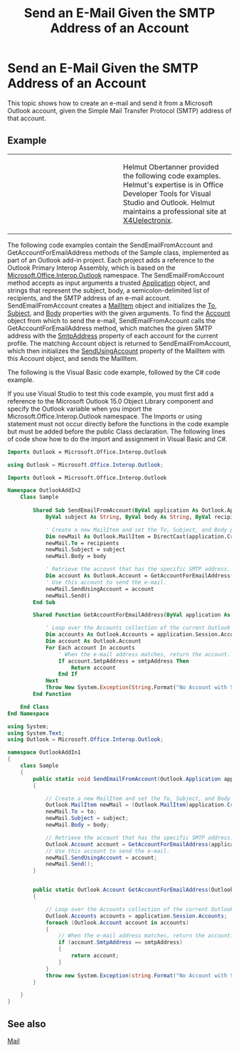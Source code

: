 ﻿---
title: 'Send an E-Mail Given the SMTP Address of an Account'
TOCTitle: 'Send an E-Mail Given the SMTP Address of an Account'
ms:assetid: 4ff4aaac-54ba-45c7-8b2e-aeba35af1e56
ms:mtpsurl: https://msdn.microsoft.com/en-us/library/Ff462095(v=office.15)
ms:contentKeyID: 55119865
ms.date: 07/24/2014
mtps_version: v=office.15
dev_langs:
- vb
- csharp
---

# Send an E-Mail Given the SMTP Address of an Account

This topic shows how to create an e-mail and send it from a Microsoft Outlook account, given the Simple Mail Transfer Protocol (SMTP) address of that account.

## Example

<table>
<colgroup>
<col style="width: 50%" />
<col style="width: 50%" />
</colgroup>
<tbody>
<tr class="odd">
<td><p></p></td>
<td><p>Helmut Obertanner provided the following code examples. Helmut's expertise is in Office Developer Tools for Visual Studio and Outlook. Helmut maintains a professional site at <a href="http://www.outlooksharp.de/">X4Uelectronix</a>.</p></td>
</tr>
</tbody>
</table>


The following code examples contain the SendEmailFromAccount and GetAccountForEmailAddress methods of the Sample class, implemented as part of an Outlook add-in project. Each project adds a reference to the Outlook Primary Interop Assembly, which is based on the [Microsoft.Office.Interop.Outlook](https://msdn.microsoft.com/en-us/library/bb610835\(v=office.15\)) namespace. The SendEmailFromAccount method accepts as input arguments a trusted [Application](https://msdn.microsoft.com/en-us/library/bb646615\(v=office.15\)) object, and strings that represent the subject, body, a semicolon-delimited list of recipients, and the SMTP address of an e-mail account. SendEmailFromAccount creates a [MailItem](https://msdn.microsoft.com/en-us/library/bb643865\(v=office.15\)) object and initializes the [To](https://msdn.microsoft.com/en-us/library/bb624372\(v=office.15\)), [Subject](https://msdn.microsoft.com/en-us/library/bb611353\(v=office.15\)), and [Body](https://msdn.microsoft.com/en-us/library/bb646600\(v=office.15\)) properties with the given arguments. To find the [Account](https://msdn.microsoft.com/en-us/library/bb645103\(v=office.15\)) object from which to send the e-mail, SendEmailFromAccount calls the GetAccountForEmailAddress method, which matches the given SMTP address with the [SmtpAddress](https://msdn.microsoft.com/en-us/library/bb623516\(v=office.15\)) property of each account for the current profile. The matching Account object is returned to SendEmailFromAccount, which then initializes the [SendUsingAccount](https://msdn.microsoft.com/en-us/library/bb623679\(v=office.15\)) property of the MailItem with this Account object, and sends the MailItem.

The following is the Visual Basic code example, followed by the C\# code example.

If you use Visual Studio to test this code example, you must first add a reference to the Microsoft Outlook 15.0 Object Library component and specify the Outlook variable when you import the Microsoft.Office.Interop.Outlook namespace. The Imports or using statement must not occur directly before the functions in the code example but must be added before the public Class declaration. The following lines of code show how to do the import and assignment in Visual Basic and C\#.

``` vb
Imports Outlook = Microsoft.Office.Interop.Outlook
```

``` csharp
using Outlook = Microsoft.Office.Interop.Outlook;
```

``` vb
Imports Outlook = Microsoft.Office.Interop.Outlook

Namespace OutlookAddIn2
    Class Sample
        
        Shared Sub SendEmailFromAccount(ByVal application As Outlook.Application, _
            ByVal subject As String, ByVal body As String, ByVal recipients As String, ByVal smtpAddress As String)

            ' Create a new MailItem and set the To, Subject, and Body properties.
            Dim newMail As Outlook.MailItem = DirectCast(application.CreateItem(Outlook.OlItemType.olMailItem), Outlook.MailItem)
            newMail.To = recipients
            newMail.Subject = subject
            newMail.Body = body

            ' Retrieve the account that has the specific SMTP address.
            Dim account As Outlook.Account = GetAccountForEmailAddress(application, smtpAddress)
            ' Use this account to send the e-mail.
            newMail.SendUsingAccount = account
            newMail.Send()
        End Sub

        Shared Function GetAccountForEmailAddress(ByVal application As Outlook.Application, ByVal smtpAddress As String) As Outlook.Account

            ' Loop over the Accounts collection of the current Outlook session.
            Dim accounts As Outlook.Accounts = application.Session.Accounts
            Dim account As Outlook.Account
            For Each account In accounts
                ' When the e-mail address matches, return the account.
                If account.SmtpAddress = smtpAddress Then
                    Return account
                End If
            Next
            Throw New System.Exception(String.Format("No Account with SmtpAddress: {0} exists!", smtpAddress))
        End Function

    End Class
End Namespace
```

``` csharp
using System;
using System.Text;
using Outlook = Microsoft.Office.Interop.Outlook;

namespace OutlookAddIn1
{
    class Sample
    {
        public static void SendEmailFromAccount(Outlook.Application application, string subject, string body, string to, string smtpAddress)
        {

            // Create a new MailItem and set the To, Subject, and Body properties.
            Outlook.MailItem newMail = (Outlook.MailItem)application.CreateItem(Outlook.OlItemType.olMailItem);
            newMail.To = to;
            newMail.Subject = subject;
            newMail.Body = body;

            // Retrieve the account that has the specific SMTP address.
            Outlook.Account account = GetAccountForEmailAddress(application, smtpAddress);
            // Use this account to send the e-mail.
            newMail.SendUsingAccount = account;
            newMail.Send();
        }


        public static Outlook.Account GetAccountForEmailAddress(Outlook.Application application, string smtpAddress)
        {

            // Loop over the Accounts collection of the current Outlook session.
            Outlook.Accounts accounts = application.Session.Accounts;
            foreach (Outlook.Account account in accounts)
            {
                // When the e-mail address matches, return the account.
                if (account.SmtpAddress == smtpAddress)
                {
                    return account;
                }
            }
            throw new System.Exception(string.Format("No Account with SmtpAddress: {0} exists!", smtpAddress));
        }

    }
}
```

## See also



[Mail](mail.md)

